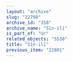 ```yaml
---
layout: "archive"
slug: "22798"
archive_id: "358"
archive_name: "Sîn-ilī"
is_part_of: "Ur"
related_objects: "5530"
title: "Sîn-ilī"
previous_item: "22801"
---
```

